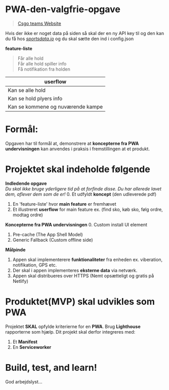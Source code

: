 # PWA-den-valgfrie-opgave

> [Csgo teams Website](https://pwa-csgo-teams.netlify.app/)

Hvis der ikke er noget data på siden så skal der en ny API key til og den kan du få hos _[sportsdata.io](sportsdata.io)_ og du skal sætte den ind i config.json

**feature-liste**<br>
>Får alle hold  
>Får alle hold spiller info<br>
>Få notifikation fra holden


| **userflow**                      |
| --------------------------------- |
| Kan se alle hold                  |
| Kan se hold plyers info           |
| Kan se kommene og nuværende kampe |

# Formål:

Opgaven har til formål at, demonstrere at **koncepterne fra PWA undervisningen** kan anvendes i praksis i fremstillingen at et produkt.

# Projektet skal indeholde følgende

**Indledende opgave**<br>
_Du skal ikke bruge yderligere tid på at forfinde disse. Du har allerede lavet dem, aflever dem som de er!_ 0. Et udfyldt **koncept** (den udleverede pdf)

1. En 'feature-liste' hvor **main feature** er fremhævet
2. Et illustreret **userflow** for main feature ex. (find sko, køb sko, følg ordre, modtag ordre)

**Koncepterne fra PWA undervisningen** 0. Custom install UI element

1. Pre-cache (The App Shell Model)
2. Generic Fallback (Custom offline side)

**Målpinde**

1. Appen skal implementerere **funktionaliteter** fra enheden ex. viberation, notifikation, GPS etc.<br>
2. Der skal i appen implementeres **eksterne data** via netværk.<br>
3. Appen skal distribueres over HTTPS (Nemt opsætteligt og gratis på Netlify)

# Produktet(MVP) skal udvikles som PWA

Projektet **SKAL** opfylde kriterierne for en **PWA**. Brug **Lighthouse** rapporterne som hjælp.
Dit projekt skal derfor integreres med:

1. Et **Manifest**
2. En **Serviceworker**

# Build, test, and learn!

God arbejdslyst...
